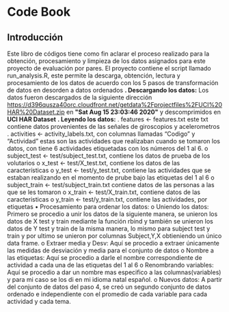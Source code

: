 # Code Book
## Introducción
Este libro de códigos tiene como fin aclarar el proceso realizado para la obtención, procesamiento y limpieza de los datos asignados para este proyecto de evaluación por pares.
El proyecto contiene el script llamado run_analysis.R, este permite la descarga, obtención, lectura y procesamiento de los datos de acuerdo con los 5 pasos de transformación de datos en desorden a datos ordenados
**. Descargando los datos:** Los datos fueron descargados de la siguiente dirección https://d396qusza40orc.cloudfront.net/getdata%2Fprojectfiles%2FUCI%20HAR%20Dataset.zip en **"Sat Aug 15 23:03:46 2020"** y descomprimidos en **UCI HAR Dataset**
**. Leyendo los datos:**
  . features <- features.txt este txt contiene datos provenientes de las señales de giroscopios y acelerometros
  . activities <- activity_labels.txt, con columnas llamadas “Codigo” y “Actividad” estas son las actividades que realizaban cuando se tomaron los datos, con tiene 6 actividades       etiquetadas con los números del 1 al 6.
o	subject_test <- test/subject_test.txt, contiene los datos de prueba de los volutarios
o	x_test <- test/X_test.txt, contiene los datos de las características
o	y_test <- test/y_test.txt, contiene las actividades que se estaban realizando en el momento de prube bajo las etiquetas del 1 al 6
o	subject_train <- test/subject_train.txt contiene datos de las personas a las que se les tomaron
o	x_train <- test/X_train.txt, contiene datos de las caracteristicas
o	y_train <- test/y_train.txt, contiene las actividades, por etiquetas
•	Procesamiento para ordenar los datos:
o	Uniendo los datos: Primero se procedio a unir los datos de la siguiente manera, se unieron los datos de X test y train mediante la función rbind y también se unieron los datos de Y test y train de la misma manera, lo mismo para subject test y train y por ultimo se unieron por columnas Subject,Y,X obtieniendo un único data frame.
o	Extraer media y Desv: Aquí se procedio a extraer únicamente las medidas de desviación y media para el conjunto de datos
o	Nombre a las etiquetas: Aquí se procedio a darle el nombre correspondiente de actividad a cada una de las etiquetas del 1 al 6
o	Renombrando variables: Aquí se procedio a dar un nombre mas especifico a las columnas(variables) y para mi caso se los di en mi idioma natal español.
o	Nuevos datos: A partir del conjunto de datos del paso 4, se creó un segundo conjunto de datos ordenado e independiente con el promedio de cada variable para cada actividad y cada tema.

